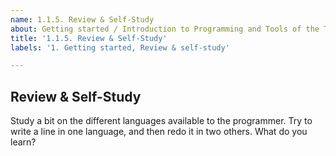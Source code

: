 ```yaml
---
name: 1.1.5. Review & Self-Study
about: Getting started / Introduction to Programming and Tools of the Trade
title: '1.1.5. Review & Self-Study'
labels: '1. Getting started, Review & self-study'

---
```

## Review & Self-Study

Study a bit on the different languages available to the programmer. Try to write a line in one language, and then redo it in two others. What do you learn? 
